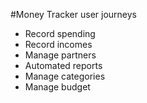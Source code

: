 #Money Tracker user journeys
 - Record spending
 - Record incomes
 - Manage partners
 - Automated reports
 - Manage categories
 - Manage budget